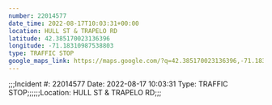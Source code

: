 ```yaml
---
number: 22014577
date_time: 2022-08-17T10:03:31+00:00
location: HULL ST & TRAPELO RD
latitude: 42.385170023136396
longitude: -71.18310987538803
type: TRAFFIC STOP
google_maps_link: https://maps.google.com/?q=42.385170023136396,-71.18310987538803
---
```


;;;Incident #: 22014577   Date: 2022-08-17 10:03:31    Type: TRAFFIC STOP;;;;;;Location: HULL ST & TRAPELO RD;;;
